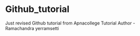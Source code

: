 # Github_tutorial
Just revised Github tutorial from Apnacollege Tutorial
Author - Ramachandra yerramsetti

